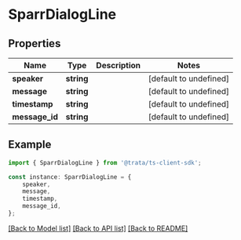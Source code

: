 # SparrDialogLine


## Properties

Name | Type | Description | Notes
------------ | ------------- | ------------- | -------------
**speaker** | **string** |  | [default to undefined]
**message** | **string** |  | [default to undefined]
**timestamp** | **string** |  | [default to undefined]
**message_id** | **string** |  | [default to undefined]

## Example

```typescript
import { SparrDialogLine } from '@trata/ts-client-sdk';

const instance: SparrDialogLine = {
    speaker,
    message,
    timestamp,
    message_id,
};
```

[[Back to Model list]](../README.md#documentation-for-models) [[Back to API list]](../README.md#documentation-for-api-endpoints) [[Back to README]](../README.md)
